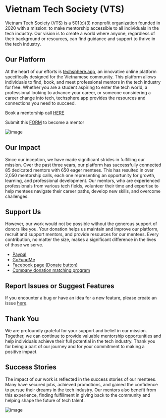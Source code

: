 # Vietnam Tech Society (VTS)

Vietnam Tech Society (VTS) is a 501(c)(3) nonprofit organization founded in 2020 with a mission: to make mentorship accessible to all individuals in the tech industry. Our vision is to create a world where anyone, regardless of their background or resources, can find guidance and support to thrive in the tech industry.

## Our Platform

At the heart of our efforts is <a href="https://docs.google.com/spreadsheets/d/1kjigetJZ3fIRXN8hBP3QXd0f6Gi4UFhm_-vW0YgzYVo/edit?usp=sharing" target="_blank">techsphere.app</a>, an innovative online platform specifically designed for the Vietnamese community. This platform allows individuals to find, book, and meet professional mentors in the tech industry for free. Whether you are a student aspiring to enter the tech world, a professional looking to advance your career, or someone considering a career change into tech, techsphere.app provides the resources and connections you need to succeed.

Book a mentorship call [HERE](https://docs.google.com/spreadsheets/d/1kjigetJZ3fIRXN8hBP3QXd0f6Gi4UFhm_-vW0YgzYVo/edit?usp=sharing)

Submit this [FORM](https://docs.google.com/forms/d/e/1FAIpQLSd5JZafhGv-eJTIwxOW9IaGF6f8zYbxm23Sn4HC_HIlkB7LEQ/viewform) to become a mentor  

![image](https://github.com/user-attachments/assets/110be828-b89f-4b21-a7d8-b172437c35d0)


## Our Impact

Since our inception, we have made significant strides in fulfilling our mission. Over the past three years, our platform has successfully connected 85 dedicated mentors with 650 eager mentees. This has resulted in over 2,050 mentorship calls, each one representing an opportunity for growth, learning, and professional development. Our mentors, who are experienced professionals from various tech fields, volunteer their time and expertise to help mentees navigate their career paths, develop new skills, and overcome challenges.

## Support Us

However, our work would not be possible without the generous support of donors like you. Your donation helps us maintain and improve our platform, recruit and support mentors, and provide resources for our mentees. Every contribution, no matter the size, makes a significant difference in the lives of those we serve.

- <a href="https://www.paypal.com/US/fundraiser/charity/4485204" target="_blank">Paypal</a>
- <a href="https://gofund.me/507e0492" target="_blank">GoFundMe</a>
- <a href="https://www.facebook.com/VietnamTechSociety/" target="_blank">Facebook page (Donate button)</a>
- <a href="https://causes.benevity.org/content/vietnam-tech-society" target="_blank">Company donation matching program</a>

## Report Issues or Suggest Features

If you encounter a bug or have an idea for a new feature, please create an issue <a href="https://github.com/Vietnam-Tech-Society/techsphere/issues" target="_blank">here</a>.

## Thank You

We are profoundly grateful for your support and belief in our mission. Together, we can continue to provide valuable mentorship opportunities and help individuals achieve their full potential in the tech industry. Thank you for being a part of our journey and for your commitment to making a positive impact.

## Success Stories

The impact of our work is reflected in the success stories of our mentees. Many have secured jobs, achieved promotions, and gained the confidence to pursue their dreams in the tech industry. Our mentors also benefit from this experience, finding fulfillment in giving back to the community and helping shape the future of tech talent.

![image](https://github.com/Vietnam-Tech-Society/techsphere/assets/10910705/b13fbbe3-9102-4f47-a0ea-af968d3cf88d)

